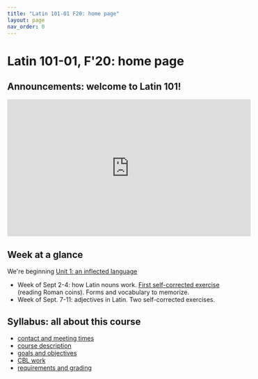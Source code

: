 ```yaml
---
title: "Latin 101-01 F20: home page"
layout: page
nav_order: 0
---
```



# Latin 101-01, F'20: home page

## Announcements: welcome to Latin 101!

<iframe width="560" height="315" src="https://www.youtube.com/embed/rm7NZqHxFNE" frameborder="0" allow="accelerometer; autoplay; encrypted-media; gyroscope; picture-in-picture" allowfullscreen></iframe>

## Week at a glance

We're beginning [Unit 1: an inflected language](./schedule/part1/)


- Week of Sept 2-4:   how Latin nouns work. [First self-corrected exercise](http://localhost:4000/assignments/nouns/exercise/) (reading Roman coins).  Forms and vocabulary to memorize.
- Week of Sept. 7-11: adjectives in  Latin. Two self-corrected exercises.

## Syllabus: all about this course

- [contact and meeting times](./syllabus/basic/)
- [course description](./syllabus/description/)
- [goals and objectives](./syllabus/goals/)
- [CBL work](./syllabus/cbl/)
- [requirements and grading](./requirements/)
